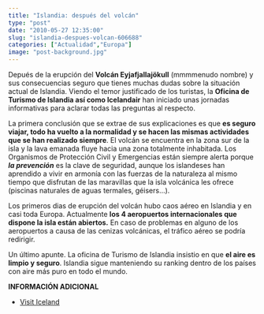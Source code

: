 ```yaml
---
title: "Islandia: después del volcán"
type: "post"
date: "2010-05-27 12:35:00"
slug: "islandia-despues-volcan-606688"
categories: ["Actualidad","Europa"]
image: "post-background.jpg"
---
```


Depués de la erupción del **Volcán Eyjafjallajökull** (mmmmenudo nombre) y sus consecuencias seguro que tienes muchas dudas sobre la situación actual de Islandia. Viendo el temor justificado de los turistas, la **Oficina de Turismo de Islandia así como Icelandair** han iniciado unas jornadas informativas para aclarar todas las preguntas al respecto.

[](/wp-content/uploads/2010/05/606688-253219.jpg)La primera conclusión que se extrae de sus explicaciones es que **es seguro viajar, todo ha vuelto a la normalidad y se hacen las mismas actividades que se han realizado siempre**. El volcán se encuentra en la zona sur de la isla y la lava emanada fluye hacia una zona totalmente inhabitada. Los Organismos de Protección Civil y Emergencias están siempre alerta porque ***la prevención*** es la clave de seguridad, aunque los islandeses han aprendido a vivir en armonía con las fuerzas de la naturaleza al mismo tiempo que disfrutan de las maravillas que la isla volcánica les ofrece (piscinas naturales de aguas termales, géisers...).

Los primeros dias de erupción del volcán hubo caos aéreo en Islandia y en casi toda Europa. Actualmente **los 4 aeropuertos internacionales que dispone la isla están abiertos.** En caso de problemas en alguno de los aeropuertos a causa de las cenizas volcánicas, el tráfico aéreo se podría redirigir.

Un último apunte. La oficina de Turismo de Islandia insistio en que **el aire es limpio y seguro**. Islandia sigue manteniendo su ranking dentro de los países con aire más puro en todo el mundo.

 **INFORMACIÓN ADICIONAL**

- [Visit Iceland](http://es.visiticeland.com/)